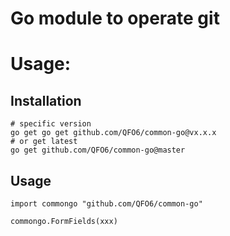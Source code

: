 # Go module to operate git

# Usage:

## Installation

```
# specific version
go get go get github.com/QFO6/common-go@vx.x.x
# or get latest
go get github.com/QFO6/common-go@master
```

## Usage

```
import commongo "github.com/QFO6/common-go"

commongo.FormFields(xxx)
```

